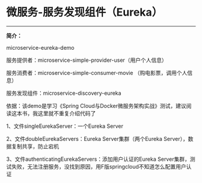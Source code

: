 # 微服务-服务发现组件（Eureka）
---

**简介：** 

microservice-eureka-demo

服务提供者：microservice-simple-provider-user（用户个人信息）

服务消费者：microservice-simple-consumer-movie （购电影票，调用个人信息）

服务发现组件：microservice-discovery-eureka


依据：该demo是学习《Spring Cloud与Docker微服务架构实战》测试，建议阅读这本书，我这里就不重复介绍代码了

1、文件singleEurekaServer：一个Eureka Server

2、文件doubleEurekaServers：Eureka Server集群（两个Eureka Server），数据复制共享，防止宕机

3、文件authenticatingEurekaServers：添加用户认证的Eureka Server集群，测试失败，无法注册服务，没找到原因，用F版springcloud不知道怎么配置用户认证

